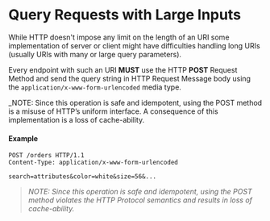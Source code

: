 # Query Requests with Large Inputs
While HTTP doesn't impose any limit on the length of an URI some implementation of server or client might have difficulties handling long URIs (usually URIs with many or large query parameters).

Every endpoint with such an URI **MUST** use the HTTP **POST** Request Method and send the query string in HTTP Request Message body using the `application/x-www-form-urlencoded` media type.


_NOTE: Since this operation is safe and idempotent, using the POST method is a misuse of HTTP’s uniform interface. A consequence of this implementation is a loss of cache-ability.

#### Example

```
POST /orders HTTP/1.1
Content-Type: application/x-www-form-urlencoded

search=attributes&color=white&size=56&...
```


> _NOTE: Since this operation is safe and idempotent, using the POST method violates the HTTP Protocol semantics and results in loss of cache-ability._

